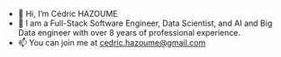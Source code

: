 - 👋 Hi, I’m Cédric HAZOUME
- 👀 I am a Full-Stack Software Engineer, Data Scientist, and AI and Big Data engineer with over 8 years of professional experience. 
- 📫 You can join me at cedric.hazoume@gmail.com

<!---
jc-cedric/jc-cedric is a ✨ special ✨ repository because its `README.md` (this file) appears on your GitHub profile.
You can click the Preview link to take a look at your changes.
--->
